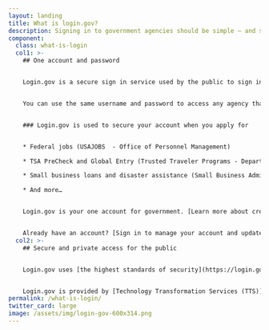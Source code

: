```yaml
---
layout: landing
title: What is login.gov?
description: Signing in to government agencies should be simple — and secure.
component:
  class: what-is-login
  col1: >-
    ## One account and password


    Login.gov is a secure sign in service used by the public to sign in to participating government agencies. Participating agencies will ask you to create a login.gov account to securely access your information on their website or application. 


    You can use the same username and password to access any agency that partners with login.gov. This streamlines your process and eliminates the need to remember multiple usernames and passwords. 


    ### Login.gov is used to secure your account when you apply for


    * Federal jobs (USAJOBS  - Office of Personnel Management)

    * TSA PreCheck and Global Entry (Trusted Traveler Programs - Department of Homeland Security)

    * Small business loans and disaster assistance (Small Business Administration)

    * And more…


    Login.gov is your one account for government. [Learn more about creating an account](https://login.gov/create-an-account/).


    Already have an account? [Sign in to manage your account and update your personal information or security options](https://secure.login.gov/).
  col2: >-
    ## Secure and private access for the public


    Login.gov uses [the highest standards of security](https://login.gov/security/) to keep your information safe including identity verification and [two-factor authentication](https://login.gov/help/authentication-methods/which-authentication-method-should-i-use/).


    Login.gov is provided by [Technology Transformation Services (TTS)](https://www.gsa.gov/tts).
permalink: /what-is-login/
twitter_card: large
image: /assets/img/login-gov-600x314.png
---
```

